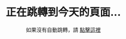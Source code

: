 <script>
const redirectUrl = `/m30/day/${new Date().getDate()}/`;
window.location.href = redirectUrl;

document.addEventListener('DOMContentLoaded', function() {
  const fallbackLink = document.getElementById('fallback-link');
  if (fallbackLink) {
    fallbackLink.href = redirectUrl;
  }
});
</script>

<div style="text-align: center; padding: 50px;">
  <h1>正在跳轉到今天的頁面...</h1>
  <p>如果沒有自動跳轉，請 <a id="fallback-link" href="#">點擊這裡</a></p>
</div>
